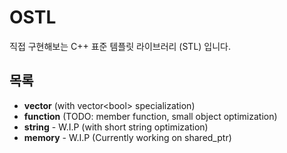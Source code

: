 # OSTL

직접 구현해보는 C++ 표준 템플릿 라이브러리 (STL) 입니다.

## 목록

- **vector** (with vector\<bool> specialization)
- **function** (TODO: member function, small object optimization)
- **string** - W.I.P (with short string optimization)
- **memory** - W.I.P (Currently working on shared_ptr)
